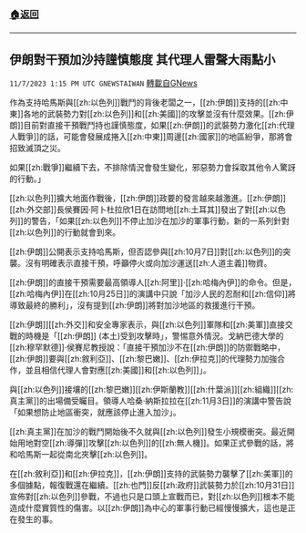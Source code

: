 ###  [:house:返回](README.md)
---


## 伊朗對干預加沙持謹慎態度 其代理人雷聲大雨點小
`11/7/2023 1:15 PM UTC GNEWSTAIWAN` [轉載自GNews](https://gnews.org/articles/1936331)


  
作為支持哈馬斯與[[zh:以色列]]戰鬥的背後老闆之一，[[zh:伊朗]]支持的[[zh:中東]]各地的武裝勢力對[[zh:以色列]]和[[zh:美國]]的攻擊並沒有什麼效果。[[zh:伊朗]]目前對直接干預戰鬥持也謹慎態度，如果[[zh:伊朗]]的武裝勢力激化[[zh:代理人戰爭]]的話，可能會發展成捲入[[zh:中東]]周邊[[zh:國家]]的地區紛爭，那將會招致滅頂之災。

如果[[zh:戰爭]]繼續下去，不排除情況會發生變化，邪惡勢力會採取其他令人驚訝的行動。」

  

[[zh:以色列]]擴大地面作戰後，[[zh:伊朗]]政要的發言越來越激進。[[zh:伊朗]][[zh:外交部]]長侯賽因·阿卜杜拉欣1日在訪問地[[zh:土耳其]]發出了對[[zh:以色列]]的警告，「如果[[zh:以色列]]不停止加沙在加沙的軍事行動，新的一系列針對[[zh:以色列]]的行動就會到來。

  

[[zh:伊朗]]公開表示支持哈馬斯，但否認參與[[zh:10月7日]]對[[zh:以色列]]的突襲。沒有明確表示直接干預，呼籲停火或向加沙運送[[zh:人道主義]]物資。

  

[[zh:伊朗]]的直接干預需要最高領導人[[zh:阿里]]·[[zh:哈梅內伊]]的命令。但是，[[zh:哈梅內伊]]在[[zh:10月25日]]的演講中只說「加沙人民的忍耐和[[zh:信仰]]將導致最終的勝利」，沒有提到[[zh:伊朗]]將對加沙地區的救援進行干預。

  

[[zh:伊朗]][[zh:外交]]和安全專家表示，與[[zh:以色列]]軍隊和[[zh:美軍]]直接交戰的時機是「[[zh:伊朗]] (本土)受到攻擊時」，警惕意外情況。戈納巴德大學的[[zh:穆罕默德]]·侯賽尼教授說：「直接干預加沙不在[[zh:伊朗]]的防禦戰略中，[[zh:伊朗]]要與[[zh:敘利亞]]、[[zh:黎巴嫩]]、[[zh:伊拉克]]的代理勢力加強合作，並且相信代理人會對應[[zh:美國]]和[[zh:以色列]]」。

  

與[[zh:以色列]]接壤的[[zh:黎巴嫩]][[zh:伊斯蘭教]][[zh:什葉派]][[zh:組織]][[zh:真主黨]]的出場備受矚目。領導人哈桑·納斯拉拉在[[zh:11月3日]]的演講中警告說「如果想防止地區衝突，就應該停止進入加沙」。

  

[[zh:真主黨]]在加沙的戰鬥開始後不久就與[[zh:以色列]]發生小規模衝突。最近開始用地對空[[zh:導彈]]攻擊[[zh:以色列]]的[[zh:無人機]]。如果正式參戰的話，將和哈馬斯一起從南北夾擊[[zh:以色列]]。

  

在[[zh:敘利亞]]和[[zh:伊拉克]]，[[zh:伊朗]]支持的武裝勢力襲擊了[[zh:美軍]]的多個據點，報復戰還在繼續。[[zh:也門]]反[[zh:政府]]武裝勢力於[[zh:10月31日]]宣佈對[[zh:以色列]]參戰，不過也只是口頭上宣戰而已，對[[zh:以色列]]根本不能造成什麼實質性的傷害。以[[zh:伊朗]]為中心的軍事行動已經慢慢擴大，這也是正在發生的事。
